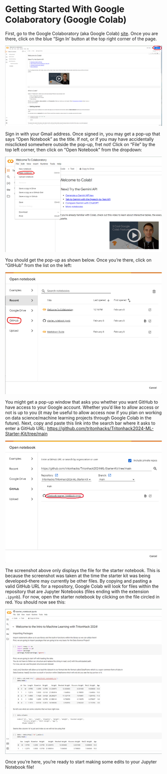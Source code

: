 # Getting Started With Google Colaboratory (Google Colab)

First, go to the Google Colaboratory (aka Google Colab) [site](https://colab.research.google.com/). Once you are there, click on the blue “Sign In’ button at the top right corner of the page.

![Image](colab_imgs/colab_1.png)

Sign in with your Gmail address. Once signed in, you may get a pop-up that says “Open Notebook” as the title. If not, or if you may have accidentally misclicked somewhere outside the pop-up, fret not! Click on “File” by the top left corner, then click on “Open Notebook” from the dropdown:

![Image](colab_imgs/colab_2.png)

You should get the pop-up as shown below. Once you’re there, click on “GitHub” from the list on the left:

![Image](colab_imgs/colab_3.png)

You might get a pop-up window that asks you whether you want GitHub to have access to your Google account. Whether you’d like to allow access or not is up to you (it may be useful to allow access now if you plan on working on data science/machine learning projects through Google Colab in 
the future). Next, copy and paste this link into the search bar where it asks to enter a GitHub URL: https://github.com/tritonhacks/Tritonhack2024-ML-Starter-Kit/tree/main

![Image](colab_imgs/colab_4.png)

The screenshot above only displays the file for the starter notebook. This is because the screenshot was taken at the time the starter kit was being developed–there may currently be other files. By copying and pasting a valid GitHub URL for a repository, Google Colab will look for files 
within the repository that are Jupyter Notebooks (files ending with the extension `.ipynb`). For now, open the starter notebook by clicking on the file circled in red. You should now see this:

![Image](colab_imgs/colab_5.png)

Once you’re here, you’re ready to start making some edits to your Jupyter Notebook file! 
